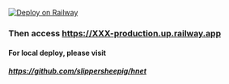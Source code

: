 [![Deploy on Railway](https://railway.app/button.svg)](https://railway.app/template/MGo0Om?referralCode=5JJc9I)
### Then access https://XXX-production.up.railway.app
#### For local deploy, please visit
##### https://github.com/slippersheepig/hnet
